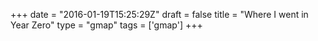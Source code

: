 +++
date = "2016-01-19T15:25:29Z"
draft = false
title = "Where I went in Year Zero"
type = "gmap"
tags = ['gmap']
+++
